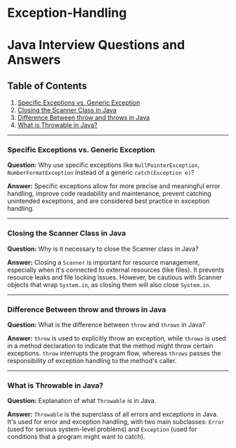 # Exception-Handling

# Java Interview Questions and Answers

## Table of Contents
1. [Specific Exceptions vs. Generic Exception](#specific-exceptions-vs-generic-exception)
2. [Closing the Scanner Class in Java](#closing-the-scanner-class-in-java)
3. [Difference Between throw and throws in Java](#difference-between-throw-and-throws-in-java)
4. [What is Throwable in Java?](#what-is-throwable-in-java)

---

### Specific Exceptions vs. Generic Exception
**Question:** Why use specific exceptions like `NullPointerException`, `NumberFormatException` instead of a generic `catch(Exception e)`?

**Answer:** Specific exceptions allow for more precise and meaningful error handling, improve code readability and maintenance, prevent catching unintended exceptions, and are considered best practice in exception handling.

---

### Closing the Scanner Class in Java
**Question:** Why is it necessary to close the Scanner class in Java?

**Answer:** Closing a `Scanner` is important for resource management, especially when it's connected to external resources (like files). It prevents resource leaks and file locking issues. However, be cautious with Scanner objects that wrap `System.in`, as closing them will also close `System.in`.

---

### Difference Between throw and throws in Java
**Question:** What is the difference between `throw` and `throws` in Java?

**Answer:** `throw` is used to explicitly throw an exception, while `throws` is used in a method declaration to indicate that the method might throw certain exceptions. `throw` interrupts the program flow, whereas `throws` passes the responsibility of exception handling to the method's caller.

---

### What is Throwable in Java?
**Question:** Explanation of what `Throwable` is in Java.

**Answer:** `Throwable` is the superclass of all errors and exceptions in Java. It's used for error and exception handling, with two main subclasses: `Error` (used for serious system-level problems) and `Exception` (used for conditions that a program might want to catch).

